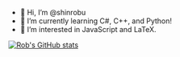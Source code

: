 - 👋 Hi, I’m @shinrobu
- 🌱 I’m currently learning C#, C++, and Python!
- 👀 I’m interested in JavaScript and LaTeX.

[![Rob's GitHub stats](https://github-readme-stats.vercel.app/api?username=shinrobu)](https://github.com/anuraghazra/github-readme-stats)

<!---
shinrobu/shinrobu is a ✨ special ✨ repository because its `README.md` (this file) appears on your GitHub profile.
You can click the Preview link to take a look at your changes.
--->
